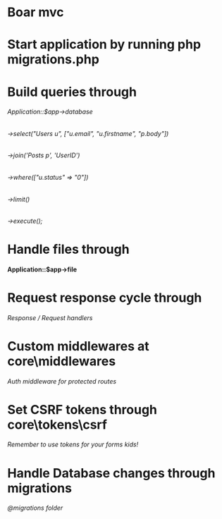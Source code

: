 # Boar mvc

# Start application by running php migrations.php

# Build queries through 

###### Application::$app->database
###### ->select("Users u", ["u.email", "u.firstname", "p.body"])
###### ->join('Posts p', 'UserID')
###### ->where(["u.status" => "0"])
###### ->limit()
###### ->execute();

# Handle files through 

#### Application::$app->file

# Request response cycle through 

###### Response / Request handlers

# Custom middlewares at core\middlewares

###### Auth middleware for protected routes

# Set CSRF tokens through core\tokens\csrf

###### Remember to use tokens for your forms kids!

# Handle Database changes through migrations

###### @migrations folder
